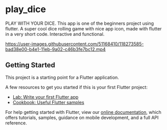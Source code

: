 # play_dice

PLAY WITH YOUR DICE.
This app is one of the beginners project using flutter. A super cool dice rolling game with nice app icon, made with flutter in a very short code.
Interactive and functional.

https://user-images.githubusercontent.com/51168410/118273585-bad38e00-b4e1-11eb-9a02-c46b3fe7bc12.mp4




## Getting Started

This project is a starting point for a Flutter application.

A few resources to get you started if this is your first Flutter project:

- [Lab: Write your first Flutter app](https://flutter.dev/docs/get-started/codelab)
- [Cookbook: Useful Flutter samples](https://flutter.dev/docs/cookbook)

For help getting started with Flutter, view our
[online documentation](https://flutter.dev/docs), which offers tutorials,
samples, guidance on mobile development, and a full API reference.
